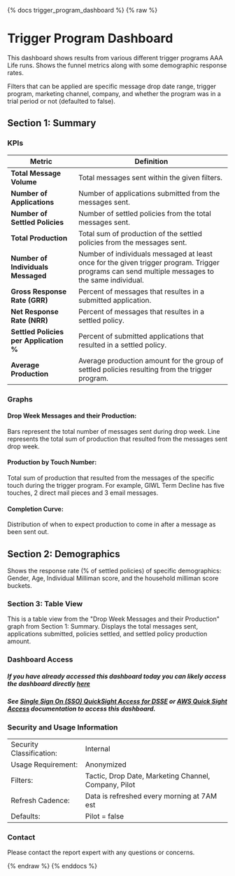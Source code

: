 {% docs trigger_program_dashboard %}
{% raw %}


# Trigger Program Dashboard
This dashboard shows results from various different trigger programs AAA Life runs. Shows the funnel
metrics along with some demographic response rates.

Filters that can be applied are specific message drop date range, trigger program, marketing channel,
company, and whether the program was in a trial period or not (defaulted to false).

## Section 1: Summary
### KPIs

| **Metric**                       | **Definition**                                                                                                                                  |
|----------------------------------|-------------------------------------------------------------------------------------------------------------------------------------------------|
| **Total Message Volume**        | Total messages sent within the given filters.                                                                                                   |
| **Number of Applications**       | Number of applications submitted from the messages sent.                                                                                        |
| **Number of Settled Policies**   | Number of settled policies from the total messages sent.                                                                                        | 
| **Total Production**             | Total sum of production of the settled policies from the messages sent.                                                                         |
| **Number of Individuals Messaged** | Number of individuals messaged at least once for the given trigger program. Trigger programs can send multiple messages to the same individual. |
| **Gross Response Rate (GRR)**    | Percent of messages that resultes in a submitted application.                                                                                   |
| **Net Response Rate (NRR)**      | Percent of messages that resultes in a settled policy.                                                                                          |   
| **Settled Policies per Application %**| Percent of submitted applications that resulted in a settled policy.                                                                            |
|**Average Production**| Average production amount for the group of settled policies resulting from the trigger program.                                                 |

### Graphs
#### Drop Week Messages and their Production:
Bars represent the total number of messages sent during drop week. Line
represents the total sum of production that resulted from the messages sent drop week.

#### Production by Touch Number:
Total sum of production that resulted from the messages of the specific touch during the trigger program. For example, GIWL Term Decline
has five touches, 2 direct mail pieces and 3 email messages. 

#### Completion Curve:
Distribution of when to expect production to come in after a message as been sent out. 


## Section 2: Demographics
Shows the response rate (% of settled policies) of specific demographics:
Gender, Age, Individual Milliman score, and the household milliman score buckets.

### Section 3: Table View
This is a table view from the "Drop Week Messages and their Production" graph from Section 1: Summary.
Displays the total messages sent, applications submitted, policies settled, and settled policy production amount.

### Dashboard Access
##### If you have already accessed this dashboard today you can likely access the dashboard directly [here](https://us-east-1.quicksight.aws.amazon.com/sn/accounts/450166719139/dashboards/9d7acac5-74ea-41d7-86b2-312df0f31bbb?directory_alias=aaalife-data-prd) 
##### See [Single Sign On (SSO) QuickSight Access for DSSE](https://aaalife-data.atlassian.net/wiki/spaces/DPF/pages/10652483611/SSO+Quick+Sight+Access+for+DSSE) or [AWS Quick Sight Access](https://aaalife-data.atlassian.net/wiki/spaces/DPF/pages/823885867/AWS+Quick+Sight+Access+for+DSSE) documentation to access this dashboard.


### Security and Usage Information
|     |                                                      |
| --- |------------------------------------------------------|
| Security Classification: | Internal                                             |
| Usage Requirement:       | Anonymized                                           |
| Filters:                 | Tactic, Drop Date, Marketing Channel, Company, Pilot |
| Refresh Cadence:         | Data is refreshed every morning at  7AM est          |
| Defaults:                | Pilot = false                                        |

### Contact
Please contact the report expert with any questions or concerns.

{% endraw %}
{% enddocs %}